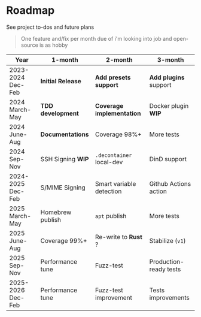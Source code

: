 # Roadmap

See project to-dos and future plans

> One feature and/fix per month due of i'm looking into job and open-source is as hobby

| Year              | 1-month             | 2-month                     | 3-month                 |
| ----------------- | ------------------- | --------------------------- | ----------------------- |
| 2023-2024 Dec-Feb | **Initial Release** | **Add presets support**     | **Add plugins** support |
| 2024 March-May    | **TDD development** | **Coverage implementation** | Docker plugin **WIP**   |
| 2024 June-Aug     | **Documentations**  | Coverage 98%+               | More tests              |
| 2024 Sep-Nov      | SSH Signing **WIP** | `.decontainer` local-dev    | DinD support            |
| 2024-2025 Dec-Feb | S/MIME Signing      | Smart variable detection    | Github Actions action   |
| 2025 March-May    | Homebrew publish    | `apt` publish               | More tests              |
| 2025 June-Aug     | Coverage 99%+       | Re-write to **Rust** ?      | Stabilize (`v1`)        |
| 2025 Sep-Nov      | Performance tune    | Fuzz-test                   | Production-ready tests  |
| 2025-2026 Dec-Feb | Performance tune    | Fuzz-test improvement       | Tests improvements      |

